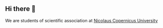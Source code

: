 ## Hi there 👋

We are students of scientific association at [Nicolaus Copernicus University](https://www.fizyka.umk.pl/)
